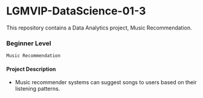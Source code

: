 # LGMVIP-DataScience-01-3
This repository contains a Data Analytics project, Music Recommendation.

### Beginner Level 
`Music Recommendation`

#### Project Description 
- Music recommender systems can suggest songs to users based on their listening patterns.
